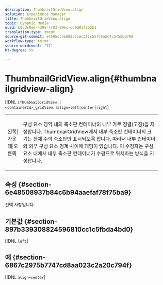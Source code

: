 ```yaml
---
description: ThumbnailGridView.align
solution: Experience Manager
title: ThumbnailGridView.align
topic: Dynamic Media
uuid: b0cdc9ee-4399-4783-99ec-cd9d03f262b1
translation-type: tm+mt
source-git-commit: e4695cc4e882351ec3f2c55fd8a3cfca455bd79d
workflow-type: tm+mt
source-wordcount: '72'
ht-degree: 5%

---
```



# ThumbnailGridView.align{#thumbnailgridview-align}

[!DNL `[ThumbnailGridView.|<containerId>_gridView.]align=left|center|right`]

<table id="table_95890560230C48BBB03A8082F56382CA"> 
 <tbody> 
  <tr> 
   <td> <p> <span class="codeph"> 왼쪽|가운데|오른쪽</span> </p> </td> 
   <td> <p> 구성 요소 영역 내의 축소판 컨테이너의 내부 가로 정렬(고정)을 지정합니다. ThumbnailGridView에서 내부 축소판 컨테이너의 크기는 전체 수의 축소판만 표시되도록 합니다. 따라서 내부 컨테이너와 외부 구성 요소 경계 사이에 패딩이 있습니다. 이 수정자는 구성 요소 내에서 내부 축소판 컨테이너가 수평으로 위치하는 방식을 지정합니다. </p> </td> 
  </tr> 
 </tbody> 
</table>

## 속성 {#section-6e48508937b84c6b94aaefaf78f75ba9}

선택 사항입니다.

## 기본값 {#section-897b339308824596810cc1c5fbda4bd0}

[!DNL `left`]

## 예 {#section-6867c2975b7747cd8aa023c2a20c794f}

[!DNL `align=center`]
